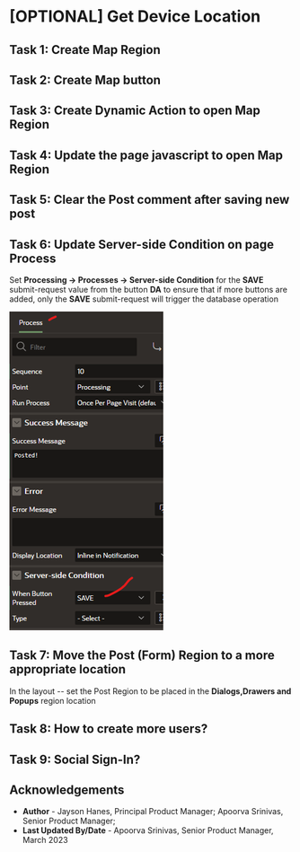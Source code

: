 # [OPTIONAL] Get Device Location

## Task 1: Create Map Region

## Task 2: Create Map button

## Task 3: Create Dynamic Action to open Map Region

## Task 4: Update the page javascript to open Map Region

## Task 5: Clear the Post comment after saving new post

## Task 6: Update Server-side Condition on page Process

   Set **Processing -\> Processes -\> Server-side Condition** for the
**SAVE** submit-request value from the button **DA** to ensure that if
more buttons are added, only the **SAVE** submit-request will trigger
the database operation

   ![Property Editor](images/process-attributes.png)

## Task 7: Move the **Post** (Form) Region to a more appropriate location

   In the layout -- set the Post Region to be placed in the **Dialogs,Drawers and Popups** region location

## Task 8: How to create more users?

## Task 9: Social Sign-In?


## **Acknowledgements**

 - **Author** - Jayson Hanes, Principal Product Manager; Apoorva Srinivas, Senior Product Manager; 
 - **Last Updated By/Date** - Apoorva Srinivas, Senior Product Manager, March 2023
